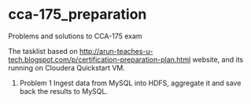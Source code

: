 # cca-175_preparation
Problems and solutions to CCA-175 exam

The tasklist based on http://arun-teaches-u-tech.blogspot.com/p/certification-preparation-plan.html website, and its running on Cloudera Quickstart VM.

1. Problem 1
Ingest data from MySQL into HDFS, aggregate it and save back the results to MySQL.

